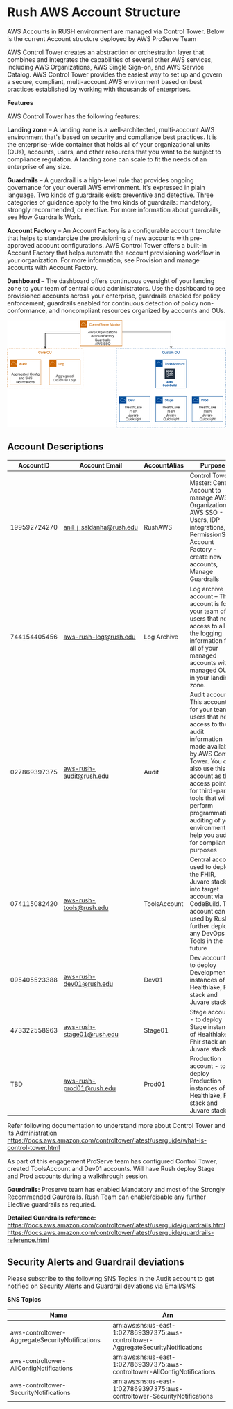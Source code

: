 # Rush AWS Account Structure

AWS Accounts in RUSH environment are managed via Control Tower. Below is the current Account structure deployed by AWS ProServe Team

AWS Control Tower creates an abstraction or orchestration layer that combines and integrates the capabilities of several other AWS services, including AWS Organizations, AWS Single Sign-on, and AWS Service Catalog. AWS Control Tower provides the easiest way to set up and govern a secure, compliant, multi-account AWS environment based on best practices established by working with thousands of enterprises.

**Features**

AWS Control Tower has the following features:

**Landing zone** – A landing zone is a well-architected, multi-account AWS environment that's based on security and compliance best practices. It is the enterprise-wide container that holds all of your organizational units (OUs), accounts, users, and other resources that you want to be subject to compliance regulation. A landing zone can scale to fit the needs of an enterprise of any size.

**Guardrails** – A guardrail is a high-level rule that provides ongoing governance for your overall AWS environment. It's expressed in plain language. Two kinds of guardrails exist: preventive and detective. Three categories of guidance apply to the two kinds of guardrails: mandatory, strongly recommended, or elective. For more information about guardrails, see How Guardrails Work.

**Account Factory** – An Account Factory is a configurable account template that helps to standardize the provisioning of new accounts with pre-approved account configurations. AWS Control Tower offers a built-in Account Factory that helps automate the account provisioning workflow in your organization. For more information, see Provision and manage accounts with Account Factory.

**Dashboard** – The dashboard offers continuous oversight of your landing zone to your team of central cloud administrators. Use the dashboard to see provisioned accounts across your enterprise, guardrails enabled for policy enforcement, guardrails enabled for continuous detection of policy non-conformance, and noncompliant resources organized by accounts and OUs.

![AccountStructure](../images/RushAccountStructure.png)


## Account Descriptions



| AccountID | Account Email | AccountAlias  | Purpose  |
|---|---|---|---|
| 199592724270 | anil_j_saldanha@rush.edu  | RushAWS  | Control Tower Master: Central Account to manage AWS Organizations, AWS SSO - Users, IDP integrations, PermissionSets, Account Factory - create new accounts, Manage Guardrails  |
| 744154405456 | aws-rush-log@rush.edu | Log Archive | Log archive account – This account is for your team of users that need access to all the logging information for all of your managed accounts within managed OUs in your landing zone.  |
| 027869397375 | aws-rush-audit@rush.edu | Audit  | Audit account – This account is for your team of users that need access to the audit information made available by AWS Control Tower. You can also use this account as the access point for third-party tools that will perform programmatic auditing of your environment to help you audit for compliance purposes  |
| 074115082420 | aws-rush-tools@rush.edu | ToolsAccount  | Central account used to deploy the FHIR, Juvare stacks into target account via CodeBuild. This account can be used by Rush to further deploy any DevOps Tools in the future  |
| 095405523388 | aws-rush-dev01@rush.edu | Dev01  | Dev account - to deploy Development instances of Healthlake, Fhir stack and Juvare stack  |
| 473322558963 | aws-rush-stage01@rush.edu | Stage01 | Stage account - to deploy Stage instances of Healthlake, Fhir stack and Juvare stack  |
| TBD | aws-rush-prod01@rush.edu | Prod01 | Production account - to deploy Production instances of Healthlake, Fhir stack and Juvare stack  |




Refer following documentation to understand more about Control Tower and its Administration
https://docs.aws.amazon.com/controltower/latest/userguide/what-is-control-tower.html

As part of this engagement ProServe team has configured Control Tower, created ToolsAccount and Dev01 accounts. Will have Rush deploy Stage and Prod accounts during a walkthrough session.


**Gaurdrails:** Proserve team has enabled Mandatory and most of the Strongly Recommended Gaurdrails. Rush Team can enable/disable any further Elective guardrails as requried.

**Detailed Guardrails reference:**  
https://docs.aws.amazon.com/controltower/latest/userguide/guardrails.html
https://docs.aws.amazon.com/controltower/latest/userguide/guardrails-reference.html

## Security Alerts and Guardrail deviations

Please subscribe to the following SNS Topics in the Audit account to get notified on Security Alerts and Guardrail deviations via Email/SMS

**SNS Topics**

| Name | Arn|
|---|---|
| aws-controltower-AggregateSecurityNotifications | arn:aws:sns:us-east-1:027869397375:aws-controltower-AggregateSecurityNotifications |
| aws-controltower-AllConfigNotifications	|	arn:aws:sns:us-east-1:027869397375:aws-controltower-AllConfigNotifications |
| aws-controltower-SecurityNotifications	|	arn:aws:sns:us-east-1:027869397375:aws-controltower-SecurityNotifications |
